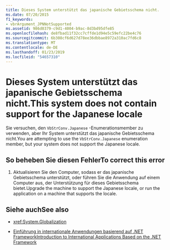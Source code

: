 ```yaml
---
title: Dieses System unterstützt das japanische Gebietsschema nicht.
ms.date: 07/20/2015
f1_keywords:
- vbrArgument_JPNNotSupported
ms.assetid: 986d0379-c9d1-4004-b9ac-8d3bd95dfe85
ms.openlocfilehash: de8fbad11f32cc7cffde1d94e5c59efc22be4c76
ms.sourcegitcommit: 6b308cf6d627d78ee36dbbae8972a310ac7fd6c8
ms.translationtype: MT
ms.contentlocale: de-DE
ms.lasthandoff: 01/23/2019
ms.locfileid: "54657310"
---
```

# <a name="this-system-does-not-contain-support-for-the-japanese-locale"></a><span data-ttu-id="56f9a-102">Dieses System unterstützt das japanische Gebietsschema nicht.</span><span class="sxs-lookup"><span data-stu-id="56f9a-102">This system does not contain support for the Japanese locale</span></span>
<span data-ttu-id="56f9a-103">Sie versuchen, den `VbStrConv.Japanese` -Enumerationsmember zu verwenden, aber Ihr System unterstützt das japanische Gebietsschema nicht.</span><span class="sxs-lookup"><span data-stu-id="56f9a-103">You are attempting to use the `VbStrConv.Japanese` enumeration member, but your system does not support the Japanese locale.</span></span>  
  
## <a name="to-correct-this-error"></a><span data-ttu-id="56f9a-104">So beheben Sie diesen Fehler</span><span class="sxs-lookup"><span data-stu-id="56f9a-104">To correct this error</span></span>  
  
1.  <span data-ttu-id="56f9a-105">Aktualisieren Sie den Computer, sodass er das japanische Gebietsschema unterstützt, oder führen Sie die Anwendung auf einem Computer aus, der Unterstützung für dieses Gebietsschema bietet.</span><span class="sxs-lookup"><span data-stu-id="56f9a-105">Upgrade the machine to support the Japanese locale, or run the application on a machine that supports the locale.</span></span>  
  
## <a name="see-also"></a><span data-ttu-id="56f9a-106">Siehe auch</span><span class="sxs-lookup"><span data-stu-id="56f9a-106">See also</span></span>
- <xref:System.Globalization>

- [<span data-ttu-id="56f9a-107">Einführung in internationale Anwendungen basierend auf .NET Framework</span><span class="sxs-lookup"><span data-stu-id="56f9a-107">Introduction to International Applications Based on the .NET Framework</span></span>](/visualstudio/ide/introduction-to-international-applications-based-on-the-dotnet-framework)
